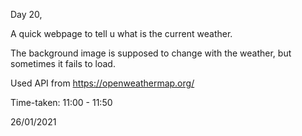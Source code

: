 Day 20,

A quick webpage to tell u what is the current weather.

The background image is supposed to change with the weather, but sometimes it fails to load.

Used API from https://openweathermap.org/

Time-taken: 11:00 - 11:50

26/01/2021